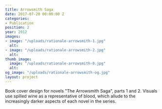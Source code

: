 ```yaml
---
title: Arrowsmith Saga
date: 2017-07-20 00:00:00 Z
categories:
- Publication
position: 2
year: 2012
images:
- image: "/uploads/rationale-arrowsmith-1.jpg"
  alt: 
- image: "/uploads/rationale-arrowsmith-2.jpg"
  alt: 
thumb_image:
  image: "/uploads/rationale-arrowsmith-0.jpg"
  alt: 
og_image: "/uploads/rationale-arrowsmith-og.jpg"
layout: project
---
```


Book cover design for novels "The Arrowsmith Saga", parts 1 and 2. Visuals use spilled wine as a representative of blood, which allude to the increasingly darker aspects of each novel in the series.
